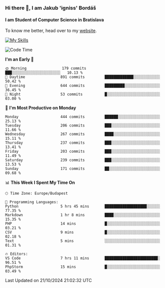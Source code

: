 ### Hi there 👋, I am Jakub 'igniss' Bordáš

#### I am Student of Computer Science in Bratislava
To know me better, head over to my [website](https://bordas.sk).

[![My Skills](https://skillicons.dev/icons?i=js,html,css,figma,svelte,java,kotlin,python,postgresql,typescript,nest,nodejs)](https://bordas.sk)


<!--START_SECTION:waka-->
![Code Time](http://img.shields.io/badge/Code%20Time-1%2C549%20hrs%208%20mins-blue)

**I'm an Early 🐤** 

```text
🌞 Morning                179 commits         ███░░░░░░░░░░░░░░░░░░░░░░   10.13 % 
🌆 Daytime                891 commits         █████████████░░░░░░░░░░░░   50.42 % 
🌃 Evening                644 commits         █████████░░░░░░░░░░░░░░░░   36.45 % 
🌙 Night                  53 commits          █░░░░░░░░░░░░░░░░░░░░░░░░   03.00 % 
```
📅 **I'm Most Productive on Monday** 

```text
Monday                   444 commits         ██████░░░░░░░░░░░░░░░░░░░   25.13 % 
Tuesday                  206 commits         ███░░░░░░░░░░░░░░░░░░░░░░   11.66 % 
Wednesday                267 commits         ████░░░░░░░░░░░░░░░░░░░░░   15.11 % 
Thursday                 237 commits         ███░░░░░░░░░░░░░░░░░░░░░░   13.41 % 
Friday                   203 commits         ███░░░░░░░░░░░░░░░░░░░░░░   11.49 % 
Saturday                 239 commits         ███░░░░░░░░░░░░░░░░░░░░░░   13.53 % 
Sunday                   171 commits         ██░░░░░░░░░░░░░░░░░░░░░░░   09.68 % 
```


📊 **This Week I Spent My Time On** 

```text
🕑︎ Time Zone: Europe/Budapest

💬 Programming Languages: 
Python                   5 hrs 45 mins       ███████████████████░░░░░░   77.35 % 
Markdown                 1 hr 8 mins         ████░░░░░░░░░░░░░░░░░░░░░   15.35 % 
PHP                      14 mins             █░░░░░░░░░░░░░░░░░░░░░░░░   03.21 % 
CSV                      9 mins              █░░░░░░░░░░░░░░░░░░░░░░░░   02.18 % 
Text                     5 mins              ░░░░░░░░░░░░░░░░░░░░░░░░░   01.31 % 

🔥 Editors: 
VS Code                  7 hrs 11 mins       ████████████████████████░   96.51 % 
PhpStorm                 15 mins             █░░░░░░░░░░░░░░░░░░░░░░░░   03.49 % 
```


 Last Updated on 21/10/2024 21:02:32 UTC
<!--END_SECTION:waka-->
